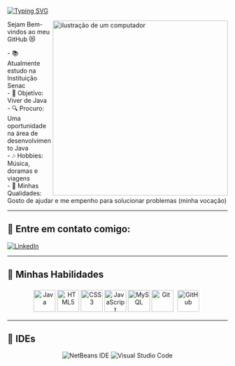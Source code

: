 [![Typing SVG](https://readme-typing-svg.herokuapp.com/?color=800080&size=35&center=true&vCenter=true&width=1000&lines=💜+Olá,+meu+nome+é+Ariane!;Sejam+Bem-vindos!+:%29)](https://git.io/typing-svg)

<img src="https://raw.githubusercontent.com/MicaelliMedeiros/micaellimedeiros/master/image/computer-illustration.png" alt="ilustração de um computador" width="400px" align="right">

<p align="left"> 
Sejam Bem-vindos ao meu GitHub 😻
</p>

<p align="left">
  - 📚 Atualmente estudo na Instituição Senac<br>
  - 🎯 Objetivo: Viver de Java<br>
  - 🔍 Procuro: Uma oportunidade na área de desenvolvimento Java<br>
  - 🎶 Hobbies: Música, doramas e viagens<br>
  - 💼 Minhas Qualidades: Gosto de ajudar e me empenho para solucionar problemas (minha vocação)<br>
</p>

---

## 💌 Entre em contato comigo:

<p align="left">
  <a href="https://www.linkedin.com/in/ariane-cavalcanti-7b98402a5" title="LinkedIn" target="_blank">
    <img src="https://img.shields.io/badge/-Linkedin-0e76a8?style=flat-square&logo=Linkedin&logoColor=white" alt="LinkedIn"/>
  </a>
</p>

---

## 🚀 Minhas Habilidades

<p align="center">
  
  <img src="https://cdn.jsdelivr.net/gh/devicons/devicon/icons/java/java-original.svg" alt="Java" width="50" height="50"/>
  <img src="https://cdn.jsdelivr.net/gh/devicons/devicon/icons/html5/html5-original.svg" alt="HTML5" width="50" height="50"/>
  <img src="https://cdn.jsdelivr.net/gh/devicons/devicon/icons/css3/css3-original.svg" alt="CSS3" width="50" height="50"/>
  <img src="https://cdn.jsdelivr.net/gh/devicons/devicon/icons/javascript/javascript-original.svg" alt="JavaScript" width="50" height="50"/>
  <img src="https://cdn.jsdelivr.net/gh/devicons/devicon/icons/mysql/mysql-original.svg" alt="MySQL" width="50" height="50"/>
  <img src="https://cdn.jsdelivr.net/gh/devicons/devicon/icons/git/git-original.svg" alt="Git" width="50" height="50"/>
  <img src="https://cdn.jsdelivr.net/gh/devicons/devicon/icons/github/github-original.svg" alt="GitHub" width="50" height="50" style="background-color: white; border-radius: 8px; padding: 5px;"/>
</p>

---

## 🔨 IDEs

<p align="center">
  <img src="https://img.shields.io/badge/NetBeansIDE-1B6AC6.svg?style=flat-square&logo=apache-netbeans-ide&logoColor=white" alt="NetBeans IDE"/>
  <img src="https://img.shields.io/badge/Visual%20Studio%20Code-0078d7.svg?style=flat-square&logo=visual-studio-code&logoColor=white" alt="Visual Studio Code"/>
</p>

<!---
ArianeCavalcanti/ArianeCavalcanti is a ✨ special ✨ repository because its `README.md` (this file) appears on your GitHub profile.
You can click the Preview link to take a look at sua alterações.
--->
